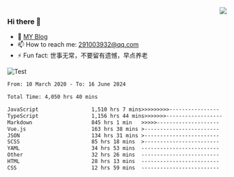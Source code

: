 <img align='right' src='https://github-readme-stats.vercel.app/api?username=niaogege&show_icons=true&theme=radical'/>

### Hi there 👋

- 🌱 [MY Blog](https://bythewayer.com/)
- 📫 How to reach me: 291003932@qq.com
- ⚡ Fun fact:  世事无常，不要留有遗憾，早点养老

![Test](https://github-readme-stats.vercel.app/api/top-langs/?username=niaogege&layout=compact)

<!--START_SECTION:waka-->

```txt
From: 10 March 2020 - To: 16 June 2024

Total Time: 4,050 hrs 40 mins

JavaScript                 1,510 hrs 7 mins>>>>>>>>>----------------   37.28 %
TypeScript                 1,156 hrs 44 mins>>>>>>>------------------   28.56 %
Markdown                   845 hrs 1 min   >>>>>--------------------   20.86 %
Vue.js                     163 hrs 38 mins >------------------------   04.04 %
JSON                       134 hrs 31 mins >------------------------   03.32 %
SCSS                       85 hrs 18 mins  >------------------------   02.11 %
YAML                       34 hrs 53 mins  -------------------------   00.86 %
Other                      32 hrs 26 mins  -------------------------   00.80 %
HTML                       28 hrs 13 mins  -------------------------   00.70 %
CSS                        12 hrs 59 mins  -------------------------   00.32 %
```

<!--END_SECTION:waka-->
